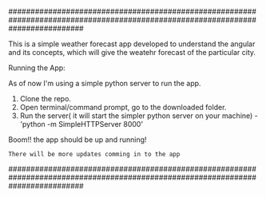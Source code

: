 #################################################################################################################################

This is a simple weather forecast app developed to understand the angular and its concepts, which will give the weatehr forecast of the particular city.



Running the App:

As of now I'm using a simple python server to run the app.

1. Clone the repo.
2. Open terminal/command prompt, go to the downloaded folder.
3. Run the server( it will start the simpler python server on your machine) - 'python -m SimpleHTTPServer 8000'

Boom!! the app should be up and running!

`` There will be more updates comming in to the app ``



#################################################################################################################################